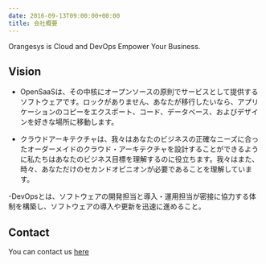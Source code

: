 ```yaml
---
date: 2016-09-13T09:00:00+00:00
title: 会社概要
---
```

Orangesys is Cloud and DevOps Empower Your Business.

## Vision
- OpenSaaSは、その中核にオープンソースの原則でサービスとして提供するソフトウェアです。ロックがありません、あなたが移行したいなら、アプリケーションのコピーをエクスポート、コード、データベース、およびデザインを好きな場所に移動します。

- クラウドアーキテクチャは、我々はあなたのビジネスの正確なニーズに合ったオーダーメイドのクラウド・アーキテクチャを設計することができるように私たちはあなたのビジネス目標を理解するのに役立ちます。我々はまた、時々、あなただけのセカンドオピニオンが必要であることを理解しています。

-DevOpsとは、ソフトウェアの開発担当と導入・運用担当が密接に協力する体制を構築し、ソフトウェアの導入や更新を迅速に進めること。

## Contact
You can contact us [here](/contact/)
